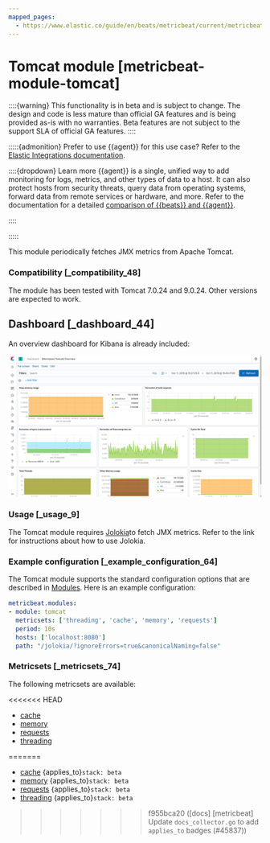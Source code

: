 ```yaml
---
mapped_pages:
  - https://www.elastic.co/guide/en/beats/metricbeat/current/metricbeat-module-tomcat.html
---
```


# Tomcat module [metricbeat-module-tomcat]

::::{warning}
This functionality is in beta and is subject to change. The design and code is less mature than official GA features and is being provided as-is with no warranties. Beta features are not subject to the support SLA of official GA features.
::::


:::::{admonition} Prefer to use {{agent}} for this use case?
Refer to the [Elastic Integrations documentation](integration-docs://reference/tomcat/index.md).

::::{dropdown} Learn more
{{agent}} is a single, unified way to add monitoring for logs, metrics, and other types of data to a host. It can also protect hosts from security threats, query data from operating systems, forward data from remote services or hardware, and more. Refer to the documentation for a detailed [comparison of {{beats}} and {{agent}}](docs-content://reference/fleet/index.md).

::::


:::::


This module periodically fetches JMX metrics from Apache Tomcat.


### Compatibility [_compatibility_48]

The module has been tested with Tomcat 7.0.24 and 9.0.24. Other versions are expected to work.


## Dashboard [_dashboard_44]

An overview dashboard for Kibana is already included:

![metricbeat tomcat overview](images/metricbeat-tomcat-overview.png)


### Usage [_usage_9]

The Tomcat module requires [Jolokia](/reference/metricbeat/metricbeat-module-jolokia.md)to fetch JMX metrics. Refer to the link for instructions about how to use Jolokia.


### Example configuration [_example_configuration_64]

The Tomcat module supports the standard configuration options that are described in [Modules](/reference/metricbeat/configuration-metricbeat.md). Here is an example configuration:

```yaml
metricbeat.modules:
- module: tomcat
  metricsets: ['threading', 'cache', 'memory', 'requests']
  period: 10s
  hosts: ['localhost:8080']
  path: "/jolokia/?ignoreErrors=true&canonicalNaming=false"
```


### Metricsets [_metricsets_74]

The following metricsets are available:

<<<<<<< HEAD
* [cache](/reference/metricbeat/metricbeat-metricset-tomcat-cache.md)
* [memory](/reference/metricbeat/metricbeat-metricset-tomcat-memory.md)
* [requests](/reference/metricbeat/metricbeat-metricset-tomcat-requests.md)
* [threading](/reference/metricbeat/metricbeat-metricset-tomcat-threading.md)





=======
* [cache](/reference/metricbeat/metricbeat-metricset-tomcat-cache.md)  {applies_to}`stack: beta`
* [memory](/reference/metricbeat/metricbeat-metricset-tomcat-memory.md)  {applies_to}`stack: beta`
* [requests](/reference/metricbeat/metricbeat-metricset-tomcat-requests.md)  {applies_to}`stack: beta`
* [threading](/reference/metricbeat/metricbeat-metricset-tomcat-threading.md)  {applies_to}`stack: beta`
>>>>>>> f955bca20 ([docs] [metricbeat] Update `docs_collector.go` to add `applies_to` badges (#45837))
